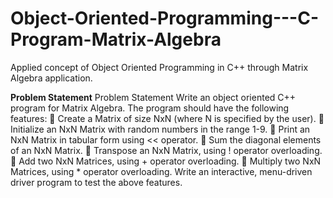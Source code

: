 # Object-Oriented-Programming---C-Program-Matrix-Algebra
Applied concept of Object Oriented Programming in C++ through Matrix Algebra application.


**Problem Statement**
Problem Statement
Write an object oriented C++ program for Matrix Algebra. The program should have the following features:
 Create a Matrix of size NxN (where N is specified by the user).
 Initialize an NxN Matrix with random numbers in the range 1-9.
 Print an NxN Matrix in tabular form using << operator.
 Sum the diagonal elements of an NxN Matrix.
 Transpose an NxN Matrix, using ! operator overloading.
 Add two NxN Matrices, using + operator overloading.
 Multiply two NxN Matrices, using * operator overloading.
Write an interactive, menu-driven driver program to test the above features.
